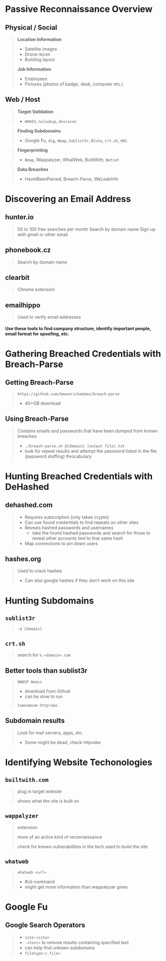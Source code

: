 # Passive Reconnaissance Overview

## Physical / Social
> **Location Information**
>  - Satellite images
>  - Drone recon
>  - Building layout

> **Job Information**
>  - Employees
>  - Pictures (photos of badge, desk, computer etc.)

## Web / Host
> **Target Validation**
> - `WHOIS`, `nslookup`, `dnsrecon`

> **Finding Subdomains**
> - Google Fu, `dig`, `Nmap`, `Sublist3r`, `Bluto`, `crt.sh`, etc.

> **Fingerprinting**
> - `Nmap`, Wappalyzer, WhatWeb, BuiltWith, `Netcat`

> **Data Breaches**
> - HaveIBeenPwned, Breach-Parse, WeLeakInfo

# Discovering an Email Address

## hunter.io
> 50 to 100 free searches per month
> Search by domain name
> Sign up with gmail or other email
    
## phonebook.cz
> Search by domain name
    
## clearbit
> Chrome extension
    
## emailhippo
> Used to verify email addresses
    
#### Use these tools to find company structure, identify important people, email format for spoofing, etc.

# Gathering Breached Credentials with Breach-Parse

## Getting Breach-Parse
> `https://github.com/hmaverickadams/breach-parse`
> - 40+GB download

## Using Breach-Parse
> Contains emails and passwords that have been dumped from known breaches
> - `./breach-parse.sh @[domain] [output file].txt`
> - look for repeat results and attempt the password listed in the file (password stuffing) #vocabulary

# Hunting Breached Credentials with DeHashed

## dehashed.com
> - Requires subscription (only takes crypto)
> - Can use found credentials to find repeats on other sites
> - Reveals hashed passwords and usernames
>   - take the found hashed passwords and search for those to reveal other accounts tied to that same hash 
> - Map connections to pin down users

## hashes.org
>  Used to crack hashes
> - Can also google hashes if they don't work on this site

# Hunting Subdomains

## `sublist3r`
> `-d [domain]`

## `crt.sh`
> search for `%.<domain>.com`

## Better tools than sublist3r
> `OWASP Amass` 
> - download from Github
> - can be slow to run
> 
> `tomnomnom httprobe`

## Subdomain results
> Look for mail servers, apps, etc.
> - Some might be dead, check httprobe

# Identifying Website Techonologies

## `builtwith.com`
> plug in target website
>
> shows what the site is built on

## `wappalyzer`
> extension
> 
> more of an active kind of reconnaissance
> 
> check for known vulnerabilities in the tech used to build the site

## `whatweb`
> `whatweb <url>`
> - #cli-command
> - might get more information than wappalyzer gives

# Google Fu

## Google Search Operators
> - `site:<site>`
> - `-<text>` to remove results containing specified text
> - can help find unkown subdomains
> - `filetype:<.file>`